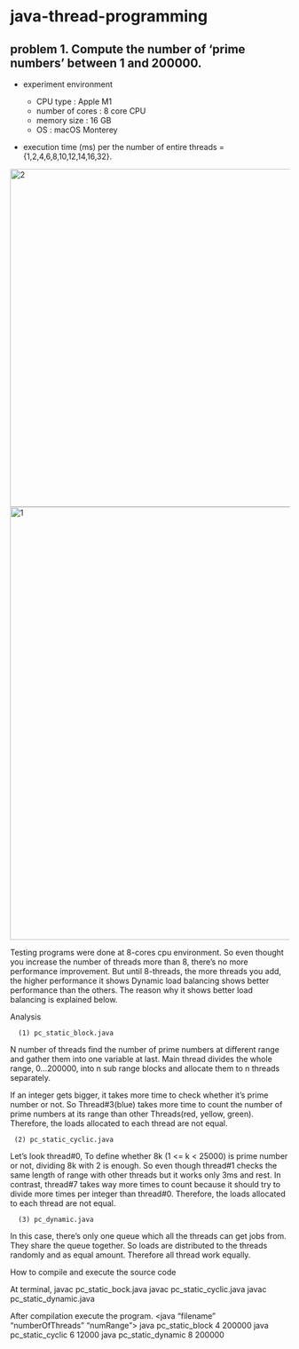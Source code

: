# java-thread-programming

## problem 1. Compute the number of ‘prime numbers’ between 1 and 200000.
* experiment environment 
  * CPU type : Apple M1
  * number of cores : 8 core CPU
  * memory size : 16 GB
  * OS : macOS Monterey

* execution time (ms) per the number of entire threads = {1,2,4,6,8,10,12,14,16,32}.

<img width="609" alt="2" src="https://user-images.githubusercontent.com/76895949/163588071-794b2141-28be-4c69-b6cf-5924b00f138a.png">

<img width="780" alt="1" src="https://user-images.githubusercontent.com/76895949/163588088-cf076a57-4da1-45c0-b171-1b18c346a8ad.png">










  Testing programs were done at 8-cores cpu environment. So even thought you increase the number of threads more than 8, there’s no more performance improvement.
  But until 8-threads, the more threads you add, the higher performance it shows
  Dynamic load balancing shows better performance than the others. The reason why it shows better load balancing is explained below.

Analysis

      (1) pc_static_block.java

  N number of threads find the number of prime numbers at different range and gather them into one variable at last.
  Main thread divides the whole range, 0…200000, into n sub range blocks and allocate them to n threads separately.

  
  If an integer gets bigger, it takes more time to check whether it’s prime number or not. So Thread#3(blue) takes more time to count the number of prime numbers at its range than other Threads(red, yellow, green).
  Therefore, the loads allocated to each thread are not equal.
      









     (2) pc_static_cyclic.java

     

  Let’s look thread#0, To define whether 8k (1 <= k < 25000) is prime number or not, dividing 8k with 2 is enough. So even though thread#1 checks the same length of range with other threads but it works only 3ms and rest.
  In contrast, thread#7 takes way more times to count because it should try to divide more times per integer than thread#0.
  Therefore, the loads allocated to each thread are not equal.
  




















      (3) pc_dynamic.java








  In this case, there’s only one queue which all the threads can get jobs from. They share the queue together. So loads are distributed to the threads randomly and as equal amount. Therefore all thread work equally. 

How to compile and execute the source code

At terminal,
javac pc_static_bock.java
javac pc_static_cyclic.java
javac pc_static_dynamic.java

After compilation execute the program. <java “filename” “numberOfThreads” “numRange”>
java pc_static_block 4 200000
java pc_static_cyclic 6 12000
java pc_static_dynamic 8 200000
